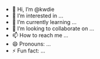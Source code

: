 - 👋 Hi, I’m @kwdie
- 👀 I’m interested in ...
- 🌱 I’m currently learning ...
- 💞️ I’m looking to collaborate on ...
- 📫 How to reach me ...
- 😄 Pronouns: ...
- ⚡ Fun fact: ...

<!---
kwdie/kwdie is a ✨ special ✨ repository because its `README.md` (this file) appears on your GitHub profile.
You can click the Preview link to take a look at your changes.
--->
